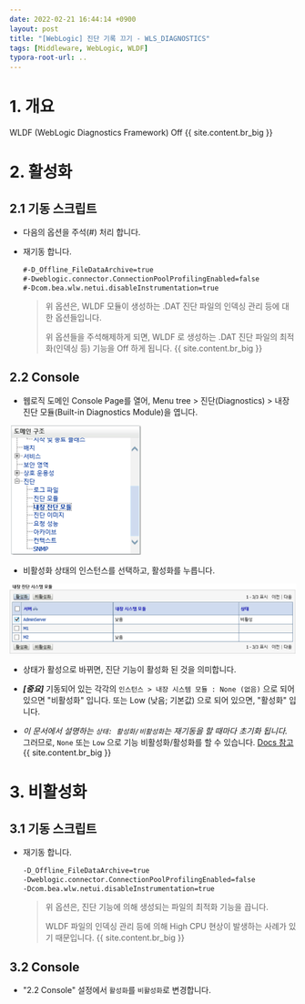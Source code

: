 ```yaml
---
date: 2022-02-21 16:44:14 +0900
layout: post
title: "[WebLogic] 진단 기록 끄기 - WLS_DIAGNOSTICS"
tags: [Middleware, WebLogic, WLDF]
typora-root-url: ..
---
```


# 1. 개요

WLDF (WebLogic Diagnostics Framework) Off
{{ site.content.br_big }}
# 2. 활성화

## 2.1 기동 스크립트

* 다음의 옵션을 주석(#) 처리 합니다.

* 재기동 합니다.

  ```
  #-D_Offline_FileDataArchive=true
  #-Dweblogic.connector.ConnectionPoolProfilingEnabled=false
  #-Dcom.bea.wlw.netui.disableInstrumentation=true
  ```

  > 위 옵션은, WLDF 모듈이 생성하는 .DAT 진단 파일의 인덱싱 관리 등에 대한 옵션들입니다.
  >
  > 위 옵션들을 주석해제하게 되면, WLDF 로 생성하는 .DAT 진단 파일의 최적화(인덱싱 등) 기능을 Off 하게 됩니다.
{{ site.content.br_big }}
## 2.2 Console

* 웹로직 도메인 Console Page를 열어,
  Menu tree > 진단(Diagnostics) > 내장 진단 모듈(Built-in Diagnostics Module)을 엽니다.

![How-To-Disable-WLDF_1](/../assets_copy_1/posts/images/WebLogic/How-To-Disable-WLDF/How-To-Disable-WLDF_1.png)

* 비활성화 상태의 인스턴스를 선택하고, 활성화를 누릅니다.

![How-To-Disable-WLDF_2](/../assets_copy_1/posts/images/WebLogic/How-To-Disable-WLDF/How-To-Disable-WLDF_2.png)

* 상태가 활성으로 바뀌면, 진단 기능이 활성화 된 것을 의미합니다.

* ***[중요]*** 기동되어 있는 각각의 `인스턴스 > 내장 시스템 모듈 : None (없음)` 으로 되어 있으면
  "비활성화" 입니다.
  또는 Low (낮음; 기본값) 으로 되어 있으면, "활성화" 입니다.
* *이 문서에서 설명하는 `상태: 활성화/비활성화`는 재기동을 할 때마다 초기화 됩니다.*
  그러므로, `None` 또는 `Low` 으로 기능 비활성화/활성화를 할 수 있습니다.
  [Docs 참고](https://docs.oracle.com/middleware/1212/wls/WLDFC/using_builtin_diag_modules.htm#WLDF)
{{ site.content.br_big }}
# 3. 비활성화

## 3.1 기동 스크립트

* 재기동 합니다.

  ```
  -D_Offline_FileDataArchive=true
  -Dweblogic.connector.ConnectionPoolProfilingEnabled=false
  -Dcom.bea.wlw.netui.disableInstrumentation=true
  ```

  > 위 옵션은, 진단 기능에 의해 생성되는 파일의 최적화 기능을 끕니다.
  >
  > WLDF 파일의 인덱싱 관리 등에 의해 High CPU 현상이 발생하는 사례가 있기 때문입니다.
{{ site.content.br_big }}
## 3.2 Console

* "2.2 Console" 설정에서 `활성화`를 `비활성화`로 변경합니다.

